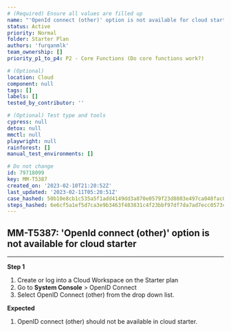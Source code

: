 ```yaml
---
# (Required) Ensure all values are filled up
name: "'OpenId connect (other)' option is not available for cloud starter"
status: Active
priority: Normal
folder: Starter Plan
authors: 'furqanmlk'
team_ownership: []
priority_p1_to_p4: P2 - Core Functions (Do core functions work?)

# (Optional)
location: Cloud
component: null
tags: []
labels: []
tested_by_contributor: ''

# (Optional) Test type and tools
cypress: null
detox: null
mmctl: null
playwright: null
rainforest: []
manual_test_environments: []

# Do not change
id: 79718099
key: MM-T5387
created_on: '2023-02-10T21:20:52Z'
last_updated: '2023-02-11T05:20:51Z'
case_hashed: 50b10e8cb1c535a5f1add4149dd3a870e0579f23d8803e497ca048fac0901c4c963d9ecbbd8579460c856fcc1961ca44
steps_hashed: 6e6cf5a1ef5d7ca3e9b3463f483831c4f23bbf97df7da7ad7ecc0573cc4f20a383098b642494d877aeae0bb83094cf02
---
```


<!-- (Auto-generated) Based on frontmatter's "key" and "name" -->

## MM-T5387: 'OpenId connect (other)' option is not available for cloud starter

---

**Step 1**

1. Create or log into a Cloud Workspace on the Starter plan
2. Go to **System Console** > OpenID Connect
3. Select OpenID Connect (other) from the drop down list.

**Expected**

1. OpenID connect (other) should not be available in cloud starter.
